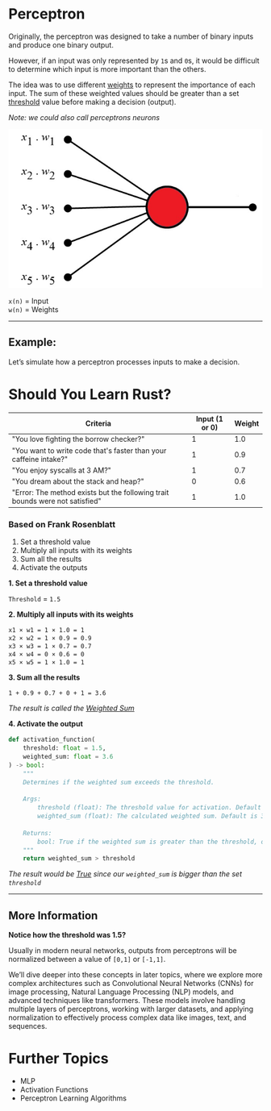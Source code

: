# Perceptron

Originally, the perceptron was designed to take a number of binary inputs and produce one binary output.

However, if an input was only represented by `1`s and `0`s, it would be difficult to determine which input is more important than the others.

The idea was to use different <ins>weights</ins> to represent the importance of each input. The sum of these weighted values should be greater than a set <ins>threshold</ins> value before making a decision (output).

_Note: we could also call perceptrons neurons_

<p align="center">
  <img src="./_attachments/perceptron.jpg" alt="perceptron" />
</p>

`x(n)` = Input
<br/>
`w(n)` = Weights

---

## Example:

Let’s simulate how a perceptron processes inputs to make a decision.

# Should You Learn Rust?

| Criteria                                                                     | Input (1 or 0) | Weight |
| ---------------------------------------------------------------------------- | -------------- | ------ |
| "You love fighting the borrow checker?"                                      | 1              | 1.0    |
| "You want to write code that's faster than your caffeine intake?"            | 1              | 0.9    |
| "You enjoy syscalls at 3 AM?"                                                | 1              | 0.7    |
| "You dream about the stack and heap?"                                        | 0              | 0.6    |
| "Error: The method exists but the following trait bounds were not satisfied" | 1              | 1.0    |

### Based on Frank Rosenblatt

1. Set a threshold value
2. Multiply all inputs with its weights
3. Sum all the results
4. Activate the outputs

**1. Set a threshold value**

`Threshold` = `1.5`

**2. Multiply all inputs with its weights**

```plaintext
x1 × w1 = 1 × 1.0 = 1
x2 × w2 = 1 × 0.9 = 0.9
x3 × w3 = 1 × 0.7 = 0.7
x4 × w4 = 0 × 0.6 = 0
x5 × w5 = 1 × 1.0 = 1
```

**3. Sum all the results**

```plaintext
1 + 0.9 + 0.7 + 0 + 1 = 3.6
```

_The result is called the <ins>Weighted Sum</ins>_

**4. Activate the output**

```python
def activation_function(
    threshold: float = 1.5,
    weighted_sum: float = 3.6
) -> bool:
    """
    Determines if the weighted sum exceeds the threshold.

    Args:
        threshold (float): The threshold value for activation. Default is 1.5.
        weighted_sum (float): The calculated weighted sum. Default is 3.6.

    Returns:
        bool: True if the weighted sum is greater than the threshold, otherwise False.
    """
    return weighted_sum > threshold
```

_The result would be <ins>True</ins> since our `weighted_sum` is bigger than the set `threshold`_

---

## More Information

**Notice how the threshold was 1.5?**

Usually in modern neural networks, outputs from perceptrons will be normalized between a value of `[0,1]` or `[-1,1]`.

We’ll dive deeper into these concepts in later topics, where we explore more complex architectures such as Convolutional Neural Networks (CNNs) for image processing, Natural Language Processing (NLP) models, and advanced techniques like transformers. These models involve handling multiple layers of perceptrons, working with larger datasets, and applying normalization to effectively process complex data like images, text, and sequences.

# Further Topics

- MLP
- Activation Functions
- Perceptron Learning Algorithms
